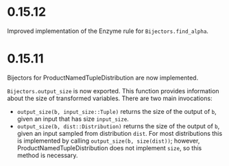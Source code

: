 # 0.15.12

Improved implementation of the Enzyme rule for `Bijectors.find_alpha`.

# 0.15.11

Bijectors for ProductNamedTupleDistribution are now implemented.

`Bijectors.output_size` is now exported. This function provides information about the size of transformed variables. There are two main invocations:

  - `output_size(b, input_size::Tuple)` returns the size of the output of `b`, given an input that has size `input_size`.
  - `output_size(b, dist::Distribution)` returns the size of the output of `b`, given an input sampled from distribution `dist`. For most distributions this is implemented by calling `output_size(b, size(dist))`; however, ProductNamedTupleDistribution does not implement `size`, so this method is necessary.
